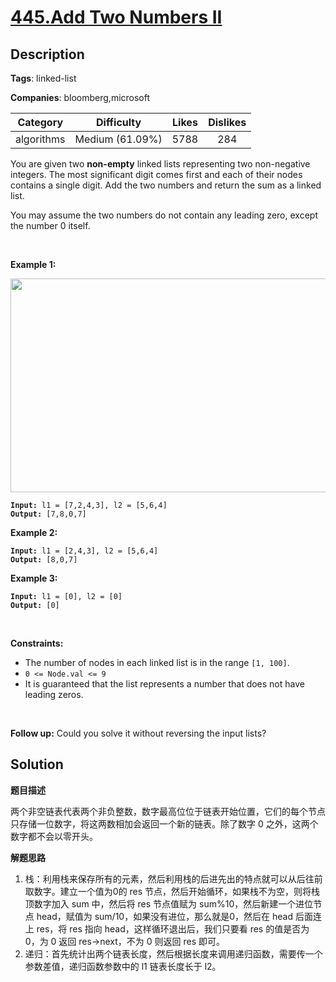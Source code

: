 # [445.Add Two Numbers II](https://leetcode.com/problems/add-two-numbers-ii/description/)

## Description

**Tags**: linked-list

**Companies**: bloomberg,microsoft

| Category | Difficulty | Likes | Dislikes |
| :------: | :--------: | :---: | :------: |
| algorithms | Medium (61.09%) | 5788 | 284 |

<p>You are given two <strong>non-empty</strong> linked lists representing two non-negative integers. The most significant digit comes first and each of their nodes contains a single digit. Add the two numbers and return the sum as a linked list.</p>
<p>You may assume the two numbers do not contain any leading zero, except the number 0 itself.</p>
<p>&nbsp;</p>
<p><strong class="example">Example 1:</strong></p>
<img alt="" src="https://assets.leetcode.com/uploads/2021/04/09/sumii-linked-list.jpg" style="width: 523px; height: 342px;" />
<pre><code><strong>Input:</strong> l1 = [7,2,4,3], l2 = [5,6,4]
<strong>Output:</strong> [7,8,0,7]</code></pre>
<p><strong class="example">Example 2:</strong></p>
<pre><code><strong>Input:</strong> l1 = [2,4,3], l2 = [5,6,4]
<strong>Output:</strong> [8,0,7]</code></pre>
<p><strong class="example">Example 3:</strong></p>
<pre><code><strong>Input:</strong> l1 = [0], l2 = [0]
<strong>Output:</strong> [0]</code></pre>
<p>&nbsp;</p>
<p><strong>Constraints:</strong></p>
<ul>
  <li>The number of nodes in each linked list is in the range <code>[1, 100]</code>.</li>
  <li><code>0 &lt;= Node.val &lt;= 9</code></li>
  <li>It is guaranteed that the list represents a number that does not have leading zeros.</li>
</ul>
<p>&nbsp;</p>
<p><strong>Follow up:</strong>&nbsp;Could you solve it without reversing the input lists?</p>

## Solution

**题目描述**

两个非空链表代表两个非负整数，数字最高位位于链表开始位置，它们的每个节点只存储一位数字，将这两数相加会返回一个新的链表。除了数字 0 之外，这两个数字都不会以零开头。

**解题思路**

1. 栈：利用栈来保存所有的元素，然后利用栈的后进先出的特点就可以从后往前取数字。建立一个值为0的 res 节点，然后开始循环，如果栈不为空，则将栈顶数字加入 sum 中，然后将 res 节点值赋为 sum%10，然后新建一个进位节点 head，赋值为 sum/10，如果没有进位，那么就是0，然后在 head 后面连上 res，将 res 指向 head，这样循环退出后，我们只要看 res 的值是否为 0，为 0 返回 res->next，不为 0 则返回 res 即可。
2. 递归：首先统计出两个链表长度，然后根据长度来调用递归函数，需要传一个参数差值，递归函数参数中的 l1 链表长度长于 l2。


